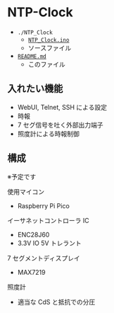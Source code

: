 # NTP-Clock

- `./NTP_Clock`
  - [`NTP_Clock.ino`](./NTP_Clock/NTP_Clock.ino)
  - ソースファイル
- [`README.md`](./README.md)
  - このファイル

## 入れたい機能

- WebUI, Telnet, SSH による設定
- 時報
- 7 セグ信号を吐く外部出力端子
- 照度計による時報制御

## 構成

※予定です

使用マイコン

- Raspberry Pi Pico

イーサネットコントローラ IC

- ENC28J60
- 3.3V IO 5V トレラント

7 セグメントディスプレイ

- MAX7219

照度計

- 適当な CdS と抵抗での分圧
